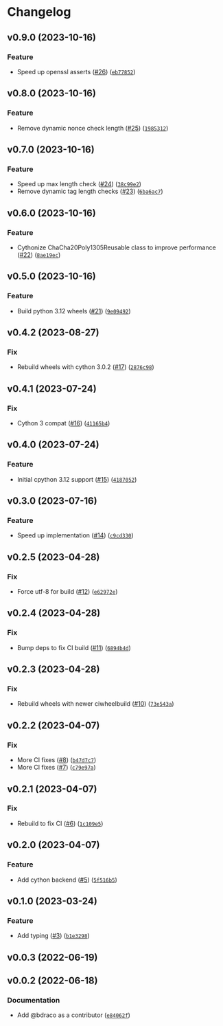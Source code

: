 # Changelog

<!--next-version-placeholder-->

## v0.9.0 (2023-10-16)

### Feature

* Speed up openssl asserts ([#26](https://github.com/bdraco/chacha20poly1305-reuseable/issues/26)) ([`eb77852`](https://github.com/bdraco/chacha20poly1305-reuseable/commit/eb778524082aa5008202498a6ac3bc131d192ac9))

## v0.8.0 (2023-10-16)

### Feature

* Remove dynamic nonce check length ([#25](https://github.com/bdraco/chacha20poly1305-reuseable/issues/25)) ([`1985312`](https://github.com/bdraco/chacha20poly1305-reuseable/commit/1985312760b1ccd88ff49fb64ae1ae1cb646766c))

## v0.7.0 (2023-10-16)

### Feature

* Speed up max length check ([#24](https://github.com/bdraco/chacha20poly1305-reuseable/issues/24)) ([`38c99e2`](https://github.com/bdraco/chacha20poly1305-reuseable/commit/38c99e2ea059b9b611b669bbbf33e8a3832eebb1))
* Remove dynamic tag length checks ([#23](https://github.com/bdraco/chacha20poly1305-reuseable/issues/23)) ([`6ba6ac7`](https://github.com/bdraco/chacha20poly1305-reuseable/commit/6ba6ac7c7f787283f668f99e33c825ec73d8f960))

## v0.6.0 (2023-10-16)

### Feature

* Cythonize ChaCha20Poly1305Reusable class to improve performance ([#22](https://github.com/bdraco/chacha20poly1305-reuseable/issues/22)) ([`8ae19ec`](https://github.com/bdraco/chacha20poly1305-reuseable/commit/8ae19ec8e1af7d1446bcb6f8a5249df25ef966e8))

## v0.5.0 (2023-10-16)

### Feature

* Build python 3.12 wheels ([#21](https://github.com/bdraco/chacha20poly1305-reuseable/issues/21)) ([`9e09492`](https://github.com/bdraco/chacha20poly1305-reuseable/commit/9e09492c3c6f20dc4f477cb0bd6cbafd202edd75))

## v0.4.2 (2023-08-27)

### Fix

* Rebuild wheels with cython 3.0.2 ([#17](https://github.com/bdraco/chacha20poly1305-reuseable/issues/17)) ([`2876c98`](https://github.com/bdraco/chacha20poly1305-reuseable/commit/2876c9856f719059c73b618b90902c15342a5ba2))

## v0.4.1 (2023-07-24)

### Fix

* Cython 3 compat ([#16](https://github.com/bdraco/chacha20poly1305-reuseable/issues/16)) ([`41165b4`](https://github.com/bdraco/chacha20poly1305-reuseable/commit/41165b4be3c5768f68124b484afd23c83557c5d8))

## v0.4.0 (2023-07-24)

### Feature

* Initial cpython 3.12 support ([#15](https://github.com/bdraco/chacha20poly1305-reuseable/issues/15)) ([`4187052`](https://github.com/bdraco/chacha20poly1305-reuseable/commit/41870523eb8e55d476f8dd11b0d405125a4c086b))

## v0.3.0 (2023-07-16)

### Feature

* Speed up implementation ([#14](https://github.com/bdraco/chacha20poly1305-reuseable/issues/14)) ([`c9cd330`](https://github.com/bdraco/chacha20poly1305-reuseable/commit/c9cd330efe31f5719a3e54f6de38585cc5600486))

## v0.2.5 (2023-04-28)
### Fix
* Force utf-8 for build ([#12](https://github.com/bdraco/chacha20poly1305-reuseable/issues/12)) ([`e62972e`](https://github.com/bdraco/chacha20poly1305-reuseable/commit/e62972ebf83d8576a54cd38a65b988e81ef299c7))

## v0.2.4 (2023-04-28)
### Fix
* Bump deps to fix CI build ([#11](https://github.com/bdraco/chacha20poly1305-reuseable/issues/11)) ([`6894b4d`](https://github.com/bdraco/chacha20poly1305-reuseable/commit/6894b4d33dd62e46beb5e4d0da2ebc8981b50e7d))

## v0.2.3 (2023-04-28)
### Fix
* Rebuild wheels with newer ciwheelbuild ([#10](https://github.com/bdraco/chacha20poly1305-reuseable/issues/10)) ([`73e543a`](https://github.com/bdraco/chacha20poly1305-reuseable/commit/73e543a7a2bd4648a879cd0c3c9206328d87338d))

## v0.2.2 (2023-04-07)
### Fix
* More CI fixes ([#8](https://github.com/bdraco/chacha20poly1305-reuseable/issues/8)) ([`b47d7c7`](https://github.com/bdraco/chacha20poly1305-reuseable/commit/b47d7c7d7af73e7f37e72a292230d75ffcede008))
* More CI fixes ([#7](https://github.com/bdraco/chacha20poly1305-reuseable/issues/7)) ([`c79e97a`](https://github.com/bdraco/chacha20poly1305-reuseable/commit/c79e97ae7761201cb22c9f0bab5998551a914d74))

## v0.2.1 (2023-04-07)
### Fix
* Rebuild to fix CI ([#6](https://github.com/bdraco/chacha20poly1305-reuseable/issues/6)) ([`1c109e5`](https://github.com/bdraco/chacha20poly1305-reuseable/commit/1c109e5a7233756f961fe7febaf02283c81bd297))

## v0.2.0 (2023-04-07)
### Feature
* Add cython backend ([#5](https://github.com/bdraco/chacha20poly1305-reuseable/issues/5)) ([`5f516b5`](https://github.com/bdraco/chacha20poly1305-reuseable/commit/5f516b5a70b9d21d174eef8393b2e3a351aba067))

## v0.1.0 (2023-03-24)
### Feature
* Add typing ([#3](https://github.com/bdraco/chacha20poly1305-reuseable/issues/3)) ([`b1e3298`](https://github.com/bdraco/chacha20poly1305-reuseable/commit/b1e3298fba18e68d1ebface09f4958fb6c236964))

## v0.0.3 (2022-06-19)


## v0.0.2 (2022-06-18)
### Documentation
* Add @bdraco as a contributor ([`e84062f`](https://github.com/bdraco/chacha20poly1305-reuseable/commit/e84062f4487cea404e39c725081ea77c9d35d914))
